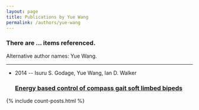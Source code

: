 ```yaml
---
layout: page
title: Publications by Yue Wang
permalink: /authors/yue-wang
---
```


<h3 id="number-posts">There are ... items referenced.</h3>
<p id='info-authors'>Alternative author names: Yue Wang.</p>
<hr />
<ul class="post-list">
<li><span class='post-meta'>2014 -- Isuru S. Godage, Yue Wang, Ian D. Walker</span><h3><a class='post-link' href="{{ site.baseurl }}/energy-based-control-of-compass-gait-soft-limbed-bipeds">Energy based control of compass gait soft limbed bipeds</a></h3></li>

</ul>
{% include count-posts.html %}
